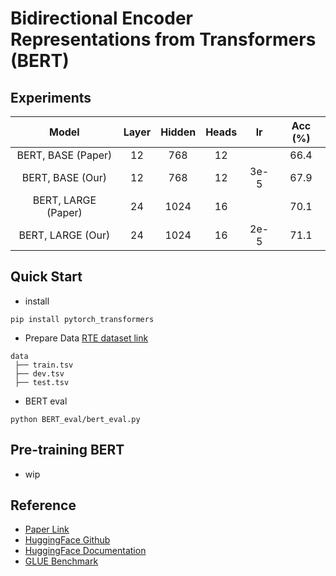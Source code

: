 # Bidirectional Encoder Representations from Transformers (BERT)

## Experiments
| Model | Layer | Hidden | Heads | lr | Acc (%) |
|:-:|:-:|:-:|:-:|:-:|:-:|
| BERT, BASE (Paper) | 12 | 768 | 12 | | 66.4 |
| BERT, BASE (Our) | 12 | 768 | 12 | 3e-5 | 67.9 |
| BERT, LARGE (Paper) | 24 | 1024 | 16 | | 70.1 |
| BERT, LARGE (Our) | 24 | 1024 | 16 | 2e-5 | 71.1 |

## Quick Start
  - install
  ```
  pip install pytorch_transformers
  ```
  - Prepare Data [RTE dataset link](https://gluebenchmark.com/tasks)
  ```
  data
   ├── train.tsv
   ├── dev.tsv
   ├── test.tsv
  ```
  - BERT eval
  ```
  python BERT_eval/bert_eval.py
  ```

## Pre-training BERT
  - wip

## Reference
  - [Paper Link](https://arxiv.org/abs/1810.04805)
  - [HuggingFace Github](https://github.com/huggingface/transformers)
  - [HuggingFace Documentation](https://huggingface.co/transformers/)
  - [GLUE Benchmark](https://gluebenchmark.com/)
